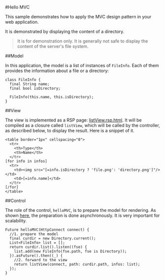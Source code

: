 #Hello MVC

This sample demonstrates how to apply the MVC design pattern in your web application.

It is demonstrated by displaying the content of a directory.

> It is for demonstration only. It is generally not safe to display the content of the server's file system.

##Model

In this application, the model is a list of instances of `FileInfo`. Each of them provides the information about a file or a directory:

    class FileInfo {
      final String name;
      final bool isDirectory;

      FileInfo(this.name, this.isDirectory);
    }

##View

The view is implemented as a RSP page: [listView.rsp.html](https://github.com/rikulo/stream/blob/master/example/hello-mvc/webapp/listView.rsp.html). It will be compiled as a closure called `listView`, which will be called by the controller, as described below, to display the result. Here is a snippet of it.

    <table border="1px" cellspacing="0">
      <tr>
        <th>Type</th>
        <th>Name</th>
      </tr>
    [for info in infos]
      <tr>
        <td><img src="[=info.isDirectory ? 'file.png': 'directory.png']"/></td>
        <td>[=info.name]</td>
      </tr>
    [/for]
    </table>


##Control

The role of the control, `helloMVC`, is to prepare the model for rendering. As shown [here](https://github.com/rikulo/stream/blob/master/example/hello-mvc/webapp/main.dart), the preparation is done asynchronously. It is very important for scalability.

    Future helloMVC(HttpConnect connect) {
      //1. prepare the model
      final curdir = new Directory.current();
      List<FileInfo> list = [];
      return curdir.list().listen((fse) {
        list.add(new FileInfo(fse.path, fse is Directory));
      }).asFuture().then((_) {
        //2. forward to the view
        return listView(connect, path: curdir.path, infos: list);
      });
    }
